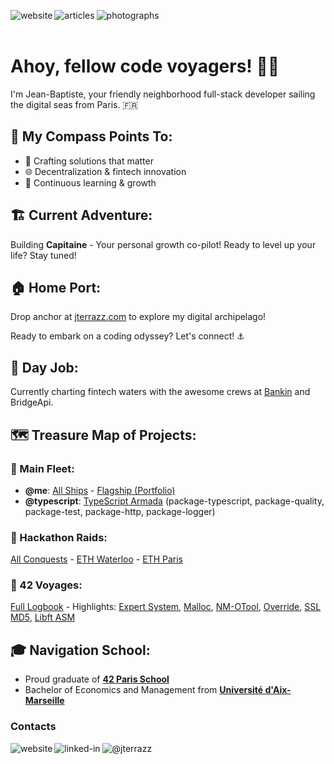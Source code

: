 [<img align="left" alt="website" src="https://img.shields.io/badge/website-%23eaecf0.svg?&style=for-the-badge" />](https://jterrazz.com)
[<img align="left" alt="articles" src="https://img.shields.io/badge/articles-%2390e175.svg?&style=for-the-badge&logoColor=white" />](https://jterrazz.com/link/articles)
[<img align="left" alt="photographs" src="https://img.shields.io/badge/photographs-%23eaecf0.svg?&style=for-the-badge" />](https://jterrazz.com/link/photographs)
</br></br>

# Ahoy, fellow code voyagers! 🏴‍☠️

I'm Jean-Baptiste, your friendly neighborhood full-stack developer sailing the digital seas from Paris. 🇫🇷

## 🧭 My Compass Points To:
- 🚀 Crafting solutions that matter
- 🌐 Decentralization & fintech innovation
- 🧠 Continuous learning & growth

## 🏗️ Current Adventure:
Building **Capitaine** - Your personal growth co-pilot! Ready to level up your life? Stay tuned! 

## 🏠 Home Port:
Drop anchor at [jterrazz.com](https://jterrazz.com) to explore my digital archipelago!

Ready to embark on a coding odyssey? Let's connect! ⚓

## 🌟 Day Job:
Currently charting fintech waters with the awesome crews at [Bankin](https://bankin.com) and BridgeApi.

## 🗺️ Treasure Map of Projects:

### 📘 Main Fleet:
- **@me**: [All Ships](https://github.com/stars/jterrazz/lists/jterrazz) - [Flagship (Portfolio)](https://github.com/jterrazz/jterrazz-web)
- **@typescript**: [TypeScript Armada](https://github.com/jterrazz?tab=repositories&q=package-typescript&type=&language=&sort=) (package-typescript, package-quality, package-test, package-http, package-logger)

### 📙 Hackathon Raids:
[All Conquests](https://github.com/stars/jterrazz/lists/hackathons) - [ETH Waterloo](https://github.com/jterrazz/hackathons.ethwaterloo-defi-dy) - [ETH Paris](https://github.com/jterrazz/hackathons.ethparis-collective)

### 📕 42 Voyages:
[Full Logbook](https://github.com/stars/jterrazz/lists/42) - Highlights: [Expert System](https://github.com/jterrazz/42-expert-system), [Malloc](https://github.com/jterrazz/42-malloc), [NM-OTool](https://github.com/jterrazz/42-nm-otool), [Override](https://github.com/jterrazz/42-override), [SSL MD5](https://github.com/jterrazz/42-ssl-md5), [Libft ASM](https://github.com/jterrazz/42-libft-asm)

## 🎓 Navigation School:
- Proud graduate of [**42 Paris School**](https://www.42.fr/)
- Bachelor of Economics and Management from [**Université d'Aix-Marseille**](https://feg.univ-amu.fr/)

### Contacts

[<img align="left" alt="website" src="https://img.shields.io/badge/website-%23eaecf0.svg?&style=for-the-badge" />](https://jterrazz.com)
[<img align="left" alt="linked-in" src="https://img.shields.io/badge/linkedin-%23eaecf0.svg?&style=for-the-badge&logo=linkedin&logoColor=white" />](https://www.linkedin.com/in/jterrazz)
[<img align="left" alt="@jterrazz" src="https://img.shields.io/badge/@jterrazz-%23eaecf0.svg?&style=for-the-badge&logo=x&logoColor=white" />](https://twitter.com/j_terrazz)
